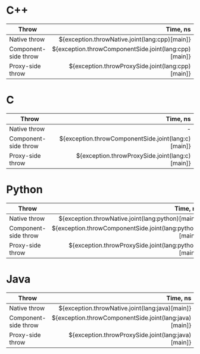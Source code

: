 # C++
| Throw                | Time, ns |
| -------------------- | -------: |
| Native throw         | ${exception.throwNative.joint(lang:cpp)[main]} |
| Component-side throw | ${exception.throwComponentSide.joint(lang:cpp)[main]} |
| Proxy-side throw     | ${exception.throwProxySide.joint(lang:cpp)[main]} |

# C
| Throw                | Time, ns |
| -------------------- | -------: |
| Native throw         | - |
| Component-side throw | ${exception.throwComponentSide.joint(lang:c)[main]} |
| Proxy-side throw     | ${exception.throwProxySide.joint(lang:c)[main]} |

# Python
| Throw                | Time, ns |
| -------------------- | -------: |
| Native throw         | ${exception.throwNative.joint(lang:python)[main]} |
| Component-side throw | ${exception.throwComponentSide.joint(lang:python)[main]} |
| Proxy-side throw     | ${exception.throwProxySide.joint(lang:python)[main]} |

# Java
| Throw                | Time, ns |
| -------------------- | -------: |
| Native throw         | ${exception.throwNative.joint(lang:java)[main]} |
| Component-side throw | ${exception.throwComponentSide.joint(lang:java)[main]} |
| Proxy-side throw     | ${exception.throwProxySide.joint(lang:java)[main]} |
